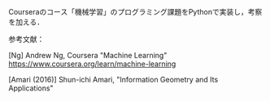 Courseraのコース「機械学習」のプログラミング課題をPythonで実装し，考察を加える．

参考文献：

[Ng] Andrew Ng, Coursera "Machine Learning" https://www.coursera.org/learn/machine-learning

[Amari (2016)] Shun-ichi Amari, "Information Geometry and Its Applications"
